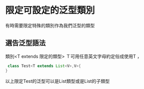 # 限定可設定的泛型類別
有時需要限定特殊的類別作為我們泛型的類型
## 選告泛型語法
類別<T extends 限定的類型> Ｔ可用任意英文字母約定俗成使用T ，
```java
 class Test<T extends List<V>,V>{
}
```
以上限定Test的泛型可以是List類型或是List的子類型